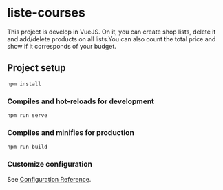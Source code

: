 # liste-courses
This project is develop in VueJS. On it, you can create shop lists, delete it and add/delete products on all lists.You can also count the total price and show if it corresponds of your budget.


## Project setup
```
npm install
```

### Compiles and hot-reloads for development
```
npm run serve
```

### Compiles and minifies for production
```
npm run build
```

### Customize configuration
See [Configuration Reference](https://cli.vuejs.org/config/).
